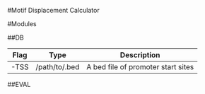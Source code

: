 #Motif Displacement Calculator

#Modules

##DB

| Flag | Type | Description |
|------|------|-------------| 
|-TSS  |/path/to/.bed|A bed file of promoter start sites  


##EVAL

